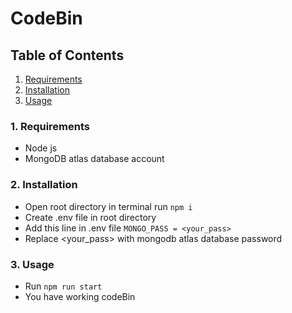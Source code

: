 # CodeBin

## Table of Contents
1. [Requirements](#requirements)
2. [Installation](#installation)
3. [Usage](#usage)


### 1. Requirements
- Node js 
- MongoDB atlas database account

### 2. Installation
- Open root directory in terminal run ```npm i```
- Create .env file in root directory 
- Add this line in .env file  ```MONGO_PASS = <your_pass>```
- Replace <your_pass> with mongodb atlas database password 

### 3. Usage
- Run ```npm run start```
- You have working codeBin

